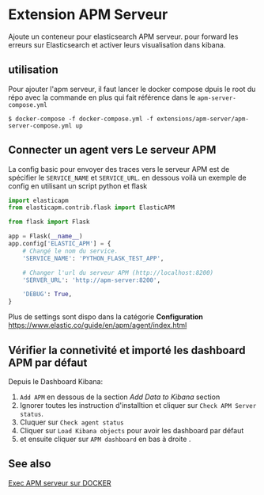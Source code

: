 # Extension APM Serveur

Ajoute un conteneur pour elasticsearch APM serveur. pour forward les erreurs sur Elasticsearch et activer leurs visualisation dans kibana.

## utilisation


Pour ajouter l'apm serveur, il faut lancer le docker compose dpuis le root du répo avec la commande en plus qui fait référence dans le `apm-server-compose.yml` 

```console
$ docker-compose -f docker-compose.yml -f extensions/apm-server/apm-server-compose.yml up
```

## Connecter un agent vers Le serveur APM


La config basic pour envoyer des traces vers le serveur APM est de spécifier le `SERVICE_NAME` et `SERVICE_URL`. en dessous voilà un exemple de config en utilisant un script python et flask

```python
import elasticapm
from elasticapm.contrib.flask import ElasticAPM

from flask import Flask

app = Flask(__name__)
app.config['ELASTIC_APM'] = {
    # Changé le nom du service. 
    'SERVICE_NAME': 'PYTHON_FLASK_TEST_APP',

    # Changer l'url du serveur APM (http://localhost:8200)
    'SERVER_URL': 'http://apm-server:8200',

    'DEBUG': True,
}
```

Plus de settings sont dispo dans la catégorie **Configuration**
https://www.elastic.co/guide/en/apm/agent/index.html

## Vérifier la connetivité et importé les dashboard APM par défaut 

Depuis le Dashboard Kibana:

1. `Add APM` en dessous de la section _Add Data to Kibana_ section
2. Ignorer toutes les instruction d'installtion et cliquer sur `Check APM Server status`.
3. Cluquer sur `Check agent status`
4. Cliquer sur  `Load Kibana objects` pour avoir les dashboard par défaut
5. et ensuite cliquer sur `APM dashboard` en bas à droite .

## See also

[Exec APM serveur sur DOCKER](https://www.elastic.co/guide/en/apm/server/current/running-on-docker.html)
